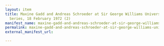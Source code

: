 ```yaml
---
layout: item
title: Maxine Gadd and Andreas Schroeder at Sir George Williams University, The Poetry
  Series, 18 February 1972 (2)
manifest_name: maxine-gadd-and-andreas-schroeder-at-sir-george-williams-university-the-poetry-series-18-february-1972-2-
permalink: maxine-gadd-and-andreas-schroeder-at-sir-george-williams-university-the-poetry-series-18-february-1972-2-
external_manifest_url: 

---
```

<!-- Add an essay or interpretive material below this line,
using HTML or markdown.  Do not modify this file above this line -->
